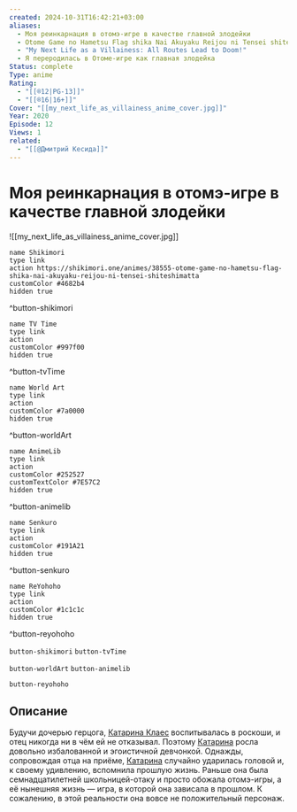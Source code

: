 ```yaml
---
created: 2024-10-31T16:42:21+03:00
aliases:
  - Моя реинкарнация в отомэ-игре в качестве главной злодейки
  - Otome Game no Hametsu Flag shika Nai Akuyaku Reijou ni Tensei shiteshimatta...
  - "My Next Life as a Villainess: All Routes Lead to Doom!"
  - Я переродилась в Отоме-игре как главная злодейка
Status: complete
Type: anime
Rating:
  - "[[®️12|PG-13]]"
  - "[[®️16|16+]]"
Cover: "[[my_next_life_as_villainess_anime_cover.jpg]]"
Year: 2020
Episode: 12
Views: 1
related:
  - "[[@Дмитрий Кесида]]"
---
```


# Моя реинкарнация в отомэ-игре в качестве главной злодейки

![[my_next_life_as_villainess_anime_cover.jpg]]

```button
name Shikimori
type link
action https://shikimori.one/animes/38555-otome-game-no-hametsu-flag-shika-nai-akuyaku-reijou-ni-tensei-shiteshimatta
customColor #4682b4
hidden true
```
^button-shikimori

```button
name TV Time
type link
action 
customColor #997f00
hidden true
```
^button-tvTime

```button
name World Art
type link
action 
customColor #7a0000
hidden true
```
^button-worldArt

```button
name AnimeLib
type link
action 
customColor #252527
customTextColor #7E57C2
hidden true
```
^button-animelib

```button
name Senkuro
type link
action 
customColor #191A21
hidden true
```
^button-senkuro

```button
name ReYohoho
type link
action 
customColor #1c1c1c
hidden true
```
^button-reyohoho



`button-shikimori` `button-tvTime`

`button-worldArt` `button-animelib`

`button-reyohoho`

## Описание

Будучи дочерью герцога, [Катарина Клаес](https://shikimori.one/characters/159166-catarina-claes) воспитывалась в роскоши, и отец никогда ни в чём ей не отказывал. Поэтому [Катарина](https://shikimori.one/characters/159166-catarina-claes) росла довольно избалованной и эгоистичной девчонкой. Однажды, сопровождая отца на приёме, [Катарина](https://shikimori.one/characters/159166-catarina-claes) случайно ударилась головой и, к своему удивлению, вспомнила прошлую жизнь. Раньше она была семнадцатилетней школьницей-отаку и просто обожала отомэ-игры, а её нынешняя жизнь — игра, в которой она зависала в прошлом. К сожалению, в этой реальности она вовсе не положительный персонаж.
